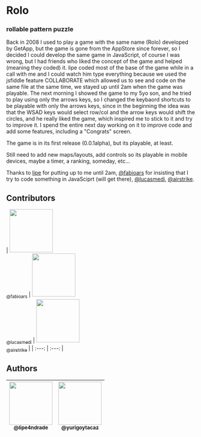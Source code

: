 # Rolo
### rollable pattern puzzle

Back in 2008 I used to play a game with the same name (Rolo) developed by GetApp, but the game is gone from the AppStore since forever, so I decided I could develop the same game in JavaScript, of course I was wrong, but I had friends who liked the concept of the game and helped (meaning they coded) it. lipe coded most of the base of the game while in a call with me and I could watch him type everything because we used the jsfiddle feature COLLABORATE which allowed us to see and code on the same file at the same time, we stayed up until 2am when the game was playable. The next morning I showed the game to my 5yo son, and he tried to play using only the arrows keys, so I changed the keybaord shortcuts to be playable with only the arrows keys, since in the beginning the idea was that the WSAD keys would select row/col and the arrow keys would shift the circles, and he really liked the game, which inspired me to stick to it and try to improve it. I spend the entire next day working on it to improve code and add some features, including a "Congrats" screen.

The game is in its first release (0.0.1alpha), but its playable, at least.

Still need to add new maps/layouts, add controls so its playable in mobile devices, maybe a timer, a ranking, someday, etc...

Thanks to [lipe](https://instagram.com/lipe4ndrade) for putting up to me until 2am, [@fabioars](https://github.com/fabioars) for insisting that I try to code something in JavaSciprt (will get there), [@lucasmedi](https://github.com/lucasmedi), [@airstrike](https://github.com/airstrike).

## Contributors
| [<img src="https://avatars3.githubusercontent.com/u/5921856?s=400&v=4" width="115"><br><sub>@fabioars</sub>](https://github.com/fabioars) | [<img src="https://avatars3.githubusercontent.com/u/3215729?s=400&v=4" width="115"><br><sub>@lucasmedi</sub>](https://github.com/lucasmedi) | [<img src="https://avatars3.githubusercontent.com/u/152812?s=400&v=4" width="115"><br><sub>@airstrike</sub>](https://github.com/airstrike) |
| :---: | :---: |

## Authors
| [<img src="https://avatars0.githubusercontent.com/u/4606636?s=400&v=4" width="115"><br><sub>@lipe4ndrade</sub>](https://instagram.com/lipe4ndrade) | [<img src="https://avatars3.githubusercontent.com/u/682565?s=460&v=4" width=115><br><sub>@yurigoytacaz</sub>](https://github.com/yurigoytacaz) |
| :---: | :---: |
